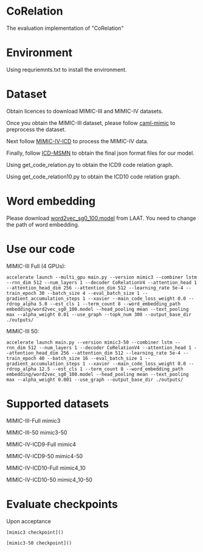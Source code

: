 # CoRelation
The evaluation implementation of "CoRelation" 

# Environment
Using requriemnts.txt to install the environment.

# Dataset

Obtain licences to download MIMIC-III and MIMIC-IV datasets.

Once you obtain the MIMIC-III dataset, please follow [caml-mimic](https://github.com/jamesmullenbach/caml-mimic) to preprocess the dataset.

Next follow [MIMIC-IV-ICD](https://github.com/thomasnguyen92/MIMIC-IV-ICD-data-processing) to process the MIMIC-IV data.

Finally, follow [ICD-MSMN](https://github.com/GanjinZero/ICD-MSMN/tree/master) to obtain the final json format files for our model.

Using get_code_relation.py to obtain the ICD9 code relation graph.

Using get_code_relation10.py to obtain the ICD10 code relation graph.

# Word embedding
Please download [word2vec_sg0_100.model](https://github.com/aehrc/LAAT/blob/master/data/embeddings/word2vec_sg0_100.model) from LAAT.
You need to change the path of word embedding.

# Use our code
MIMIC-III Full (4 GPUs):
```
accelerate launch --multi_gpu main.py --version mimic3 --combiner lstm --rnn_dim 512 --num_layers 1 --decoder CoRelationV4 --attention_head 1 --attention_head_dim 256 --attention_dim 512 --learning_rate 5e-4 --train_epoch 30 --batch_size 4 --eval_batch_size 1 --gradient_accumulation_steps 1 --xavier --main_code_loss_weight 0.0 --rdrop_alpha 5.0 --est_cls 1 --term_count 8 --word_embedding_path embedding/word2vec_sg0_100.model --head_pooling mean --text_pooling max --alpha_weight 0.01 --use_graph --topk_num 300 --output_base_dir ./outputs/
```

MIMIC-III 50:
```
accelerate launch main.py --version mimic3-50 --combiner lstm --rnn_dim 512 --num_layers 1 --decoder CoRelationV4 --attention_head 1 --attention_head_dim 256 --attention_dim 512 --learning_rate 5e-4 --train_epoch 40 --batch_size 16 --eval_batch_size 1 --gradient_accumulation_steps 1 --xavier --main_code_loss_weight 0.0 --rdrop_alpha 12.5 --est_cls 1 --term_count 8 --word_embedding_path embedding/word2vec_sg0_100.model --head_pooling mean --text_pooling max --alpha_weight 0.001 --use_graph --output_base_dir ./outputs/
```
# Supported datasets
MIMIC-III-Full mimic3

MIMIC-III-50 mimic3-50

MIMIC-IV-ICD9-Full mimic4

MIMIC-IV-ICD9-50 mimic4-50

MIMIC-IV-ICD10-Full mimic4_10

MIMIC-IV-ICD10-50 mimic4_10-50
# Evaluate checkpoints
Upon acceptance
```
[mimic3 checkpoint]()

[mimic3-50 checkpoint]()


